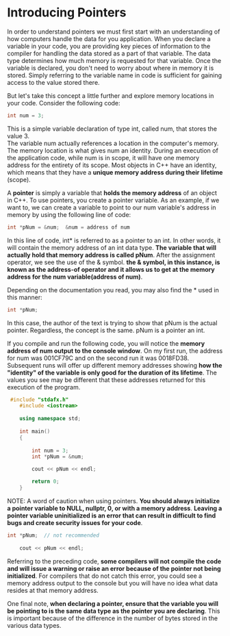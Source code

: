# Introducing Pointers
In order to understand pointers we must first start with an understanding of how computers
handle the data for you application.  When you declare a variable in your code, you are providing 
key pieces of information to the compiler for handling the data stored as a part of that variable.
The data type determines how much memory is requested for that variable.  Once the variable
is declared, you don't need to worry about where in memory it is stored.  Simply referring to 
the variable name in code is sufficient for gaining access to the value stored there.

But let's take this concept a little further and explore memory locations in your code. 
Consider the following code:
```cpp
int num = 3;
```
This is a simple variable declaration of type int, called num, that stores the value 3.  
The variable num actually references a location in the computer's memory.  The memory location 
is what gives num an identity.  During an execution of the application code, while num is in scope,
it will have one memory address for the entirety of its scope. Most objects in C++ have an identity,
which means that they have a **unique memory address during their lifetime** (scope).

A **pointer** is simply a variable that **holds the memory address** of an object in C++.  To use pointers,
you create a pointer variable.  As an example, if we want to, we can create a variable to point to our 
num variable's address in memory by using the following line of code:
```cpp
int *pNum = &num;  &num = address of num
```
In this line of code, int* is referred to as a pointer to an int.  In other words, it will contain the memory 
address of an int data type.  **The variable that will actually hold that memory address is called pNum**. 
After the assignment operator, we see the use of the & symbol.  **the & symbol, in this instance, is known
as the  address-of operator and it allows us to get at the memory address for the num variable(address of num)**.

Depending on the documentation you read, you may also find the * used in this manner:
```cpp
int *pNum;
```
In this case, the author of the text is trying to show that pNum is the actual pointer.  Regardless,
the concept is the same.  pNum is a pointer an int.

If you compile and run the following code, you will notice the **memory address of num output to the console window**.
On my first run, the address for num was 001CF79C and on the second run it was 0018FD38.  Subsequent runs will
offer up different memory addresses showing **how the "identity" of the variable is only good for the duration 
of its lifetime**.  The values you see may be different that these addresses returned for this execution of the program.
```cpp
 #include "stdafx.h"
    #include <iostream>
    
    using namespace std;
    
    int main()
    {
    
        int num = 3;
        int *pNum = &num;

        cout << pNum << endl;

        return 0;
    }
```
NOTE: A word of caution when using pointers.  **You should always initialize a pointer variable to NULL,
nullptr, 0, or with a memory address**.   **Leaving a pointer variable uninitialized is an error that can 
result in difficult to find bugs and create security issues for your code**.
```cpp
int *pNum;  // not recommended
    
    cout << pNum << endl;
```
Referring to the preceding code, **some compilers will not compile the code and will issue a warning 
or raise an error because of the pointer not being initialized**.  For compilers that do not catch this error,
you could see a memory address output to the console but you will have no idea what data resides at that memory address.

One final note, **when declaring a pointer, ensure that the variable you will be pointing to is the same data type 
as the pointer you are declaring**.  This is important because of the difference in the number of bytes stored
in the various data types.


